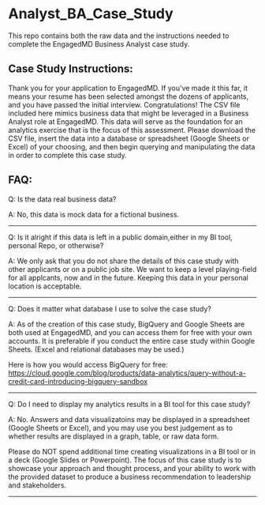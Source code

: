 # Analyst_BA_Case_Study
This repo contains both the raw data and the instructions needed to complete the EngagedMD Business Analyst case study.

## Case Study Instructions:
Thank you for your application to EngagedMD. If you've made it this far, it means your resume has been selected amongst the dozens of applicants, and you have passed the initial interview. Congratulations! 
The CSV file included here mimics business data that might be leveraged in a Business Analyst role at EngagedMD. This data will serve as the foundation for an analytics exercise that is the focus of this assessment. Please download the CSV file, insert the data into a database or spreadsheet (Google Sheets or Excel) of your choosing, and then begin querying and manipulating the data in order to complete this case study.

## FAQ:

Q: Is the data real business data?

A: No, this data is mock data for a fictional business.
___

Q: Is it alright if this data is left in a public domain,either in my BI tool, personal Repo, or otherwise?

A: We only ask that you do not share the details of this case study with other applicants or on a public job site. We want to keep a level playing-field for all applcants, now and in the future. Keeping this data in your personal location is acceptable.
___

Q: Does it matter what database I use to solve the case study?

A: As of the creation of this case study, BigQuery and Google Sheets are both used at EngagedMD, and you can access them for free with your own accounts. It is preferable if you conduct the entire case study within Google Sheets. (Excel and relational databases may be used.)

Here is how you would access BigQuery for free: https://cloud.google.com/blog/products/data-analytics/query-without-a-credit-card-introducing-bigquery-sandbox
___

Q: Do I need to display my analytics results in a BI tool for this case study?

A: No. Answers and data visualizatoins may be displayed in a spreadsheet (Google Sheets or Excel), and you may use you best judgement as to whether results are displayed in a graph, table, or raw data form.

Please do NOT spend additional time creating visualizations in a BI tool or in a deck (Google Slides or Powerpoint). The focus of this case study is to showcase your approach and thought process, and your ability to work with the provided dataset to produce a business recommendation to leadership and stakeholders.
___

